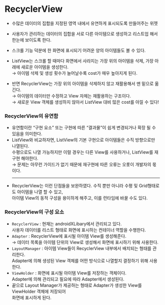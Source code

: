 # RecyclerView

- 수많은 데이터의 집합을 지정된 영역 내에서 유연하게 표시되도록 만들어주는 위젯
- 사용자가 관리하는 데이터의 집합을 서로 다른 아이템으로 생성하고 리스트업 해서
  한눈에 보이도록 한다.
- 스크롤 기능 덕분에 한 화면에 표시되기 어려운 양의 아이템들도 볼 수 있다.

- ListView는 스크롤 할 때마다 화면에서 사라지는 가장 위의 아이템을 삭제,
  가장 아래에 새로운 아이템을 생성한다.<br>
  → 아이템 삭제 및 생성 횟수가 늘어날수록 cost가 매우 높아지게 된다.
- 반면 RecyclerView는 가장 위의 아이템을 삭제하지 않고 재활용해서 맨 밑으로 옮긴다.<br>
  → 아이템의 데이터만 수정하고 View 자체는 재활용하는 구조이다.<br>
  → 새로운 View 객체를 생성하지 않아서 ListView 대비 많은 cost를 아낄 수 있다!

### RecyclerView의 유연함

- 유연함이란 “구현 요소” 또는 구현에 따른 “결과물”이
  쉽게 변경되거나 확장 될 수 있음을 의미한다.
- ListView와 비교하자면, ListView의 기본 구현으로 아이템들은 수직 방향으로만 나열된다.<Br>
  수평으로도 나열 가능하지만 이럴 경우는 다른 View를 사용하거나, ListView를 재구현 해야한다.<br>
  → 문제는 아무런 가이드가 없기 때문에 재구현에 따른 오류는 오롯이 개발자의 몫이다.
  ***
- RecyclerView는 이런 단점들을 보완하였다.
  수직 뿐만 아니라 수평 및 Grid형태로도 아이템을 나열 할 수 있고,<br>
  아이템 View의 동적 구성을 용이하게 해주고, 이를 런타임에 바꿀 수도 있다.

### RecyclerView의 구성 요소

- `RecyclerView` : 현재는 androidXLibary에서 관리되고 있다.<br>
  사용자 데이터를 리스트 형태로 화면에 표시하는 컨테이너 역할을 수행한다.
- `Adapter` : RecyclerView에 표시될 아이템 View를 생성해준다.<br>
  → 데이터 목록을 아이템 단위의 View로 생성해서 화면에 표시하기 위해 사용한다.
- `LayoutManager` : 아이템 View들이 RecyclerView 내부에서 배치되는 형태를 관리한다.<br>
  Adapter에 의해 생성된 View 객체를 어떤 방식으로 나열할지 결정하기 위해 사용한다.
- `ViewHolder` : 화면에 표시될 아이템 View를 저장하는 객체이다.<br>
  Adapter에 의해 관리되고 필요에 따라 Adapter에서 생성된다.
- 끝으로 Layout Manager가 제공하는 형태로 Adapter가 생성한 View를
  ViewHolder 객체에 저장되어 <br>화면에 표시하게 된다.
